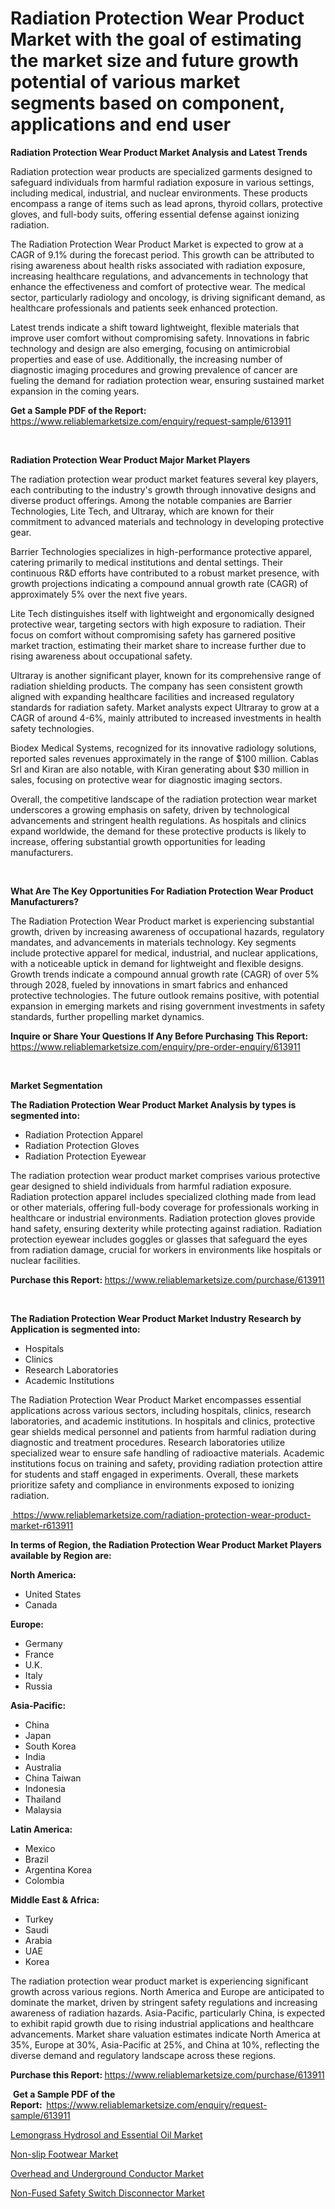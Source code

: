 <p><h1>Radiation Protection Wear Product Market with the goal of estimating the market size and future growth potential of various market segments based on component, applications and end user</h1></p><p><strong>Radiation Protection Wear Product Market Analysis and Latest Trends</strong></p>
<p><p>Radiation protection wear products are specialized garments designed to safeguard individuals from harmful radiation exposure in various settings, including medical, industrial, and nuclear environments. These products encompass a range of items such as lead aprons, thyroid collars, protective gloves, and full-body suits, offering essential defense against ionizing radiation.</p><p>The Radiation Protection Wear Product Market is expected to grow at a CAGR of 9.1% during the forecast period. This growth can be attributed to rising awareness about health risks associated with radiation exposure, increasing healthcare regulations, and advancements in technology that enhance the effectiveness and comfort of protective wear. The medical sector, particularly radiology and oncology, is driving significant demand, as healthcare professionals and patients seek enhanced protection.</p><p>Latest trends indicate a shift toward lightweight, flexible materials that improve user comfort without compromising safety. Innovations in fabric technology and design are also emerging, focusing on antimicrobial properties and ease of use. Additionally, the increasing number of diagnostic imaging procedures and growing prevalence of cancer are fueling the demand for radiation protection wear, ensuring sustained market expansion in the coming years.</p></p>
<p><strong>Get a Sample PDF of the Report:&nbsp;</strong> <a href="https://www.reliablemarketsize.com/enquiry/request-sample/613911?utm_campaign=2005&utm_medium=2&utm_source=Github&utm_content=ia&utm_term=24032025&utm_id=radiation-protection-wear-product">https://www.reliablemarketsize.com/enquiry/request-sample/613911</a></p>
<p>&nbsp;</p>
<p><strong>Radiation Protection Wear Product Major Market Players</strong></p>
<p><p>The radiation protection wear product market features several key players, each contributing to the industry's growth through innovative designs and diverse product offerings. Among the notable companies are Barrier Technologies, Lite Tech, and Ultraray, which are known for their commitment to advanced materials and technology in developing protective gear.</p><p>Barrier Technologies specializes in high-performance protective apparel, catering primarily to medical institutions and dental settings. Their continuous R&D efforts have contributed to a robust market presence, with growth projections indicating a compound annual growth rate (CAGR) of approximately 5% over the next five years. </p><p>Lite Tech distinguishes itself with lightweight and ergonomically designed protective wear, targeting sectors with high exposure to radiation. Their focus on comfort without compromising safety has garnered positive market traction, estimating their market share to increase further due to rising awareness about occupational safety.</p><p>Ultraray is another significant player, known for its comprehensive range of radiation shielding products. The company has seen consistent growth aligned with expanding healthcare facilities and increased regulatory standards for radiation safety. Market analysts expect Ultraray to grow at a CAGR of around 4-6%, mainly attributed to increased investments in health safety technologies.</p><p>Biodex Medical Systems, recognized for its innovative radiology solutions, reported sales revenues approximately in the range of $100 million. Cablas Srl and Kiran are also notable, with Kiran generating about $30 million in sales, focusing on protective wear for diagnostic imaging sectors. </p><p>Overall, the competitive landscape of the radiation protection wear market underscores a growing emphasis on safety, driven by technological advancements and stringent health regulations. As hospitals and clinics expand worldwide, the demand for these protective products is likely to increase, offering substantial growth opportunities for leading manufacturers.</p></p>
<p>&nbsp;</p>
<p><strong>What Are The Key Opportunities For Radiation Protection Wear Product Manufacturers?</strong></p>
<p><p>The Radiation Protection Wear Product market is experiencing substantial growth, driven by increasing awareness of occupational hazards, regulatory mandates, and advancements in materials technology. Key segments include protective apparel for medical, industrial, and nuclear applications, with a noticeable uptick in demand for lightweight and flexible designs. Growth trends indicate a compound annual growth rate (CAGR) of over 5% through 2028, fueled by innovations in smart fabrics and enhanced protective technologies. The future outlook remains positive, with potential expansion in emerging markets and rising government investments in safety standards, further propelling market dynamics.</p></p>
<p><strong>Inquire or Share Your Questions If Any Before Purchasing This Report:</strong> <a href="https://www.reliablemarketsize.com/enquiry/pre-order-enquiry/613911?utm_campaign=2005&utm_medium=2&utm_source=Github&utm_content=ia&utm_term=24032025&utm_id=radiation-protection-wear-product">https://www.reliablemarketsize.com/enquiry/pre-order-enquiry/613911</a></p>
<p>&nbsp;</p>
<p><strong>Market Segmentation</strong></p>
<p><strong>The Radiation Protection Wear Product Market Analysis by types is segmented into:</strong></p>
<p><ul><li>Radiation Protection Apparel</li><li>Radiation Protection Gloves</li><li>Radiation Protection Eyewear</li></ul></p>
<p><p>The radiation protection wear product market comprises various protective gear designed to shield individuals from harmful radiation exposure. Radiation protection apparel includes specialized clothing made from lead or other materials, offering full-body coverage for professionals working in healthcare or industrial environments. Radiation protection gloves provide hand safety, ensuring dexterity while protecting against radiation. Radiation protection eyewear includes goggles or glasses that safeguard the eyes from radiation damage, crucial for workers in environments like hospitals or nuclear facilities.</p></p>
<p><strong>Purchase this Report:&nbsp;</strong><a href="https://www.reliablemarketsize.com/purchase/613911?utm_campaign=2005&utm_medium=2&utm_source=Github&utm_content=ia&utm_term=24032025&utm_id=radiation-protection-wear-product">https://www.reliablemarketsize.com/purchase/613911</a></p>
<p>&nbsp;</p>
<p><strong>The Radiation Protection Wear Product Market Industry Research by Application is segmented into:</strong></p>
<p><ul><li>Hospitals</li><li>Clinics</li><li>Research Laboratories</li><li>Academic Institutions</li></ul></p>
<p><p>The Radiation Protection Wear Product Market encompasses essential applications across various sectors, including hospitals, clinics, research laboratories, and academic institutions. In hospitals and clinics, protective gear shields medical personnel and patients from harmful radiation during diagnostic and treatment procedures. Research laboratories utilize specialized wear to ensure safe handling of radioactive materials. Academic institutions focus on training and safety, providing radiation protection attire for students and staff engaged in experiments. Overall, these markets prioritize safety and compliance in environments exposed to ionizing radiation.</p></p>
<p><a href="https://www.reliablemarketsize.com/radiation-protection-wear-product-market-r613911?utm_campaign=2005&utm_medium=2&utm_source=Github&utm_content=ia&utm_term=24032025&utm_id=radiation-protection-wear-product">&nbsp;https://www.reliablemarketsize.com/radiation-protection-wear-product-market-r613911</a></p>
<p><strong>In terms of Region, the Radiation Protection Wear Product Market Players available by Region are:</strong></p>
<p>
    <p> <strong> North America: </strong>
        <ul>
            <li>United States</li>
            <li>Canada</li>
        </ul>
        </p> 
    <p> <strong> Europe: </strong>
        <ul>
            <li>Germany</li>
            <li>France</li>
            <li>U.K.</li>
            <li>Italy</li>
            <li>Russia</li>
        </ul>
        </p> 
    <p> <strong> Asia-Pacific: </strong>
        <ul>
            <li>China</li>
            <li>Japan</li>
            <li>South Korea</li>
            <li>India</li>
            <li>Australia</li>
            <li>China Taiwan</li>
            <li>Indonesia</li>
            <li>Thailand</li>
            <li>Malaysia</li>
        </ul>
        </p> 
    <p> <strong> Latin America: </strong>
        <ul>
            <li>Mexico</li>
            <li>Brazil</li>
            <li>Argentina Korea</li>
            <li>Colombia</li>
        </ul>
        </p> 
    <p> <strong> Middle East & Africa: </strong>
        <ul>
            <li>Turkey</li>
            <li>Saudi</li>
            <li>Arabia</li>
            <li>UAE</li>
            <li>Korea</li>
        </ul>
    </p>
    </p>
<p><p>The radiation protection wear product market is experiencing significant growth across various regions. North America and Europe are anticipated to dominate the market, driven by stringent safety regulations and increasing awareness of radiation hazards. Asia-Pacific, particularly China, is expected to exhibit rapid growth due to rising industrial applications and healthcare advancements. Market share valuation estimates indicate North America at 35%, Europe at 30%, Asia-Pacific at 25%, and China at 10%, reflecting the diverse demand and regulatory landscape across these regions.</p></p>
<p><strong>Purchase this Report: </strong><a href="https://www.reliablemarketsize.com/purchase/613911?utm_campaign=2005&utm_medium=2&utm_source=Github&utm_content=ia&utm_term=24032025&utm_id=radiation-protection-wear-product">https://www.reliablemarketsize.com/purchase/613911</a></p>
<p>&nbsp;<strong>Get a Sample PDF of the Report:&nbsp;&nbsp;</strong><a href="https://www.reliablemarketsize.com/enquiry/request-sample/613911?utm_campaign=2005&utm_medium=2&utm_source=Github&utm_content=ia&utm_term=24032025&utm_id=radiation-protection-wear-product">https://www.reliablemarketsize.com/enquiry/request-sample/613911</a></p>
<p><strong></strong></p>
<p><p><a href="https://github.com/gogashopkewy/Market-Research-Report-List-1/blob/main/lemongrass-hydrosol-and-essential-oil-market.md?utm_campaign=2005&utm_medium=2&utm_source=Github&utm_content=ia&utm_term=24032025&utm_id=radiation-protection-wear-product">Lemongrass Hydrosol and Essential Oil Market</a></p><p><a href="https://github.com/kohushamudo3/Market-Research-Report-List-1/blob/main/non-slip-footwear-market.md?utm_campaign=2005&utm_medium=2&utm_source=Github&utm_content=ia&utm_term=24032025&utm_id=radiation-protection-wear-product">Non-slip Footwear Market</a></p><p><a href="https://github.com/lylyparadise/Market-Research-Report-List-6/blob/main/overhead-and-underground-conductor-market.md?utm_campaign=2005&utm_medium=2&utm_source=Github&utm_content=ia&utm_term=24032025&utm_id=radiation-protection-wear-product">Overhead and Underground Conductor Market</a></p><p><a href="https://github.com/myrieronays5/Market-Research-Report-List-1/blob/main/non-fused-safety-switch-disconnector-market.md?utm_campaign=2005&utm_medium=2&utm_source=Github&utm_content=ia&utm_term=24032025&utm_id=radiation-protection-wear-product">Non-Fused Safety Switch Disconnector Market</a></p></p>